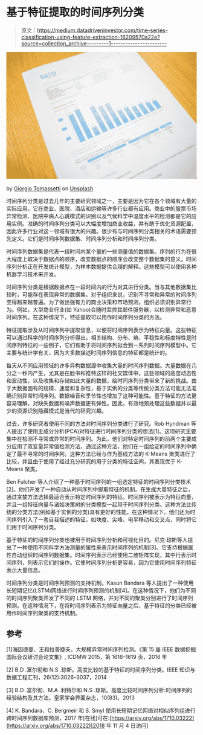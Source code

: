 # 基于特征提取的时间序列分类

> 原文：<https://medium.datadriveninvestor.com/time-series-classification-using-feature-extraction-16209570a22e?source=collection_archive---------1----------------------->

![](img/db8cb009548c678f8b34ab9e685f994e.png)

by [Giorgio Tomassetti](https://unsplash.com/@gtomassetti?utm_source=medium&utm_medium=referral) on [Unsplash](https://unsplash.com?utm_source=medium&utm_medium=referral)

时间序列分类是过去几年的主要研究领域之一，主要是因为它在各个领域有大量的实际应用。它在商业、医院、酒店和运输等许多行业都有应用。商业中的股票市场异常检测、医院中病人心跳模式的识别以及气候科学中温度水平的检测都是它的应用实例。准确的时间序列分类可以大幅度增加商业收益，并有助于优化资源配置，因此许多行业对这一领域有很大的兴趣。很少有与时间序列分类相关的术语需要预先定义。它们是时间序列数据集、时间序列分析和时间序列分类。

时间序列数据集是代表一段时间内某个量的一些测量值的数据集。序列的行为在很大程度上取决于数据点的顺序，改变数据点的顺序会改变整个数据集的意义。时间序列分析正在开发统计模型，为样本数据提供合理的解释。这些模型可以使用各种机器学习技术来开发。

时间序列分类是根据数据点在一段时间内的行为对其进行分类。当与其他数据集比较时，可能存在表现异常的数据集。对于组织来说，识别不寻常和异常的时间序列变得越来越普遍。为了做出强有力的商业决策和市场预测，组织必须识别异常行为。例如，大型商业行业(如 Yahoo)会随时监控其邮件服务器，以检测异常和恶意时间序列。在这种情况下，特征提取可以用作时间序列分类的方法。

特征提取涉及从时间序列中提取信息，以便将时间序列表示为特征向量。这些特征可以通过科学的时间序列分析得出。相关结构、分布、熵、平稳性和标度特性是时间序列特征的一些例子，它们有助于将时间序列拟合到一系列时间序列模型中。它主要与统计学有关，因为大多数描述时间序列信息的特征都是统计的。

每天从不同应用领域的许多异构数据源中收集大量的时间序列数据。大量数据在几分之一秒内产生，尤其是在脸书和推特这样的社交媒体中。这些领域的高度动态性和波动性，以及收集和存储如此大量的数据，给时间序列分类带来了新的挑战。由于大数据固有的规模、速度和复杂性，基于实例的分类等传统分类方法可能无法准确识别异常时间序列。数据噪音和季节性也增加了这种可能性。基于特征的方法更容易理解，对缺失数据和噪声数据更有弹性。因此，有效地预处理这些数据并以最少的资源识别隐藏模式是当代的研究兴趣。

过去，许多研究者使用不同的方法对时间序列分类进行了研究。Rob Hyndman 等人提出了使用主成分分析(PCA)对特征进行时间序列分类的想法[1]。这项研究主要集中在检测不寻常或异常的时间序列。为此，他们对特定时间序列的前两个主要成分应用了双变量异常值检测方法，通过这种方法，他们在一组给定的时间序列中确定了最不寻常的时间序列。这种方法已经与作为基线方法的 K-Means 聚类进行了比较，并且由于使用了经过充分研究的用于分类的特征空间，其表现优于 K-Means 聚类。

Ben Fulcher 等人介绍了一种基于时间序列的一组选定特征的时间序列分类技术[2]。他们开发了一种自动从时间序列中提取特征的机制。在生成大量特征之后，通过贪婪方法选择最适合表示特定时间序列的特征。时间序列被表示为特征向量，并且一组特征向量与诸如决策树的分类模型一起用于时间序列分类。这种方法比传统的分类方法(例如基于实例的分类)具有更好的性能。在这种情况下，他们还为时间序列引入了一套自我描述的特征，如块度、尖峰、电平移动和交叉点，同时将它们用于时间序列分类。

基于特征的时间序列分类也被用于时间序列分析和可视化目的。尼克·琼斯等人提出了一种使用不同科学方法测量的属性来表示时间序列的机制[3]。它支持根据属性自动组织时间序列数据集。时间序列表示已经使用二维矩阵实现，其中行表示时间序列，列表示它们的操作。它使时间序列分析更容易，因为它使用时间序列特征表示大量信息。

时间序列分类是时间序列预测的支持机制。Kasun Bandara 等人提出了一种使用长短期记忆(LSTM)网络进行时间序列预测的机制[4]。在这种情况下，他们为不同的时间序列聚类开发了不同的 LSTM 网络，并对不同的聚类分别进行了时间序列预测。在这种情况下，在将时间序列表示为特征向量之后，基于特征的分类已经被用作时间序列聚类的支持机制。

## 参考

[1]海因德曼、王和拉普捷夫。大规模异常时间序列检测。《第 15 届 IEEE 数据挖掘国际会议研讨会论文集》, ICDMW 2015，第 1616–1619 页，2016 年

[2] B.D .富尔彻和 N.S .琼斯。高度比较的基于特征的时间序列分类。IEEE 知识与数据工程汇刊，26(12):3026–3037，2014

[3] B.D .富尔彻、M.A .利特尔和 N.S .琼斯。高度比较时间序列分析:时间序列的经验结构及其方法。皇家学会界面杂志，10(83)，2013

[4] K. Bandara、C. Bergmeir 和 S. Smyl 使用长短期记忆网络对相似序列组进行跨时间序列数据库预测，2017 年[在线]可在:[https://arxiv.org/abs/1710.03222](https://arxiv.org/abs/1710.03222)[2018 年 11 月 4 日访问]